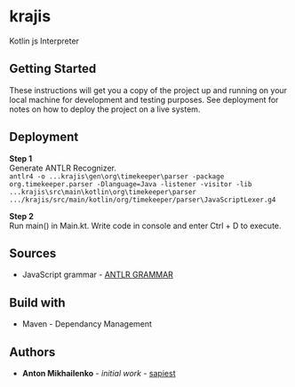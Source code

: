# krajis
Kotlin js Interpreter

## Getting Started
These instructions will get you a copy of the project up and running on your local machine for development and testing purposes. See deployment for notes on how to deploy the project on a live system.

## Deployment

**Step 1**\
Generate ANTLR Recognizer.  
`antlr4 -o ...krajis\gen\org\timekeeper\parser -package org.timekeeper.parser -Dlanguage=Java -listener -visitor -lib ...krajis\src\main\kotlin\org\timekeeper\parser .../krajis/src/main/kotlin/org/timekeeper/parser\JavaScriptLexer.g4` 

**Step 2**\
Run main() in Main.kt. Write code in console and enter Ctrl + D to execute.

## Sources
* JavaScript grammar - [ANTLR GRAMMAR](https://github.com/antlr/grammars-v4/tree/master/javascript/javascript)

## Build with 
* Maven - Dependancy Management


## Authors
* **Anton Mikhailenko** - *initial work* - [sapiest](https://github.com/sapiest)
